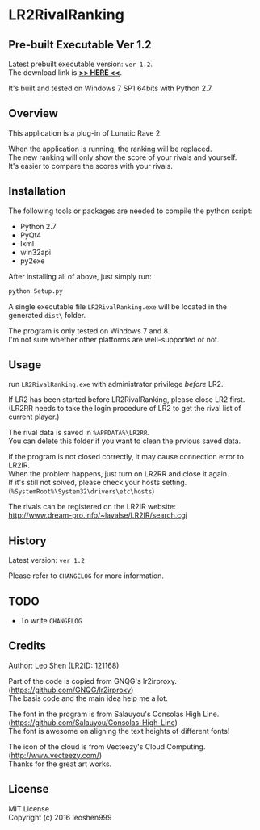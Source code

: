 # LR2RivalRanking

## Pre-built Executable Ver 1.2
Latest prebuilt executable version:  ```ver 1.2```.  
The download link is [__>> HERE <<__](https://github.com/leoshen999/LR2RivalRanking/raw/master/LR2RivalRanking.zip).

It's built and tested on Windows 7 SP1 64bits with Python 2.7.  

## Overview
This application is a plug-in of Lunatic Rave 2.

When the application is running, the ranking will be replaced.  
The new ranking will only show the score of your rivals and yourself.  
It's easier to compare the scores with your rivals.



## Installation
The following tools or packages are needed to compile the python script:
* Python 2.7
* PyQt4
* lxml
* win32api
* py2exe

After installing all of above, just simply run:
```python
python Setup.py
```
A single executable file ```LR2RivalRanking.exe``` will be located in the generated ```dist\``` folder.

The program is only tested on Windows 7 and 8.  
I'm not sure whether other platforms are well-supported or not.

## Usage
run ```LR2RivalRanking.exe``` with administrator privilege *before* LR2.

If LR2 has been started before LR2RivalRanking, please close LR2 first.  
(LR2RR needs to take the login procedure of LR2 to get the rival list of current player.)

The rival data is saved in ```%APPDATA%\LR2RR```.  
You can delete this folder if you want to clean the prvious saved data.

If the program is not closed correctly, it may cause connection error to LR2IR.  
When the problem happens, just turn on LR2RR and close it again.  
If it's still not solved, please check your hosts setting.  
(```%SystemRoot%\System32\drivers\etc\hosts```)

The rivals can be registered on the LR2IR website:  
http://www.dream-pro.info/~lavalse/LR2IR/search.cgi

## History
Latest version: ```ver 1.2```

Please refer to ```CHANGELOG``` for more information.

## TODO
* To write ```CHANGELOG```

## Credits
Author: Leo Shen (LR2ID: 121168)

Part of the code is copied from GNQG's lr2irproxy.  
(https://github.com/GNQG/lr2irproxy)   
The basis code and the main idea help me a lot.

The font in the program is from Salauyou's Consolas High Line.  
(https://github.com/Salauyou/Consolas-High-Line)  
The font is awesome on aligning the text heights of different fonts!

The icon of the cloud is from Vecteezy's Cloud Computing.  
(http://www.vecteezy.com/)  
Thanks for the great art works.

## License
MIT License   
Copyright (c) 2016 leoshen999